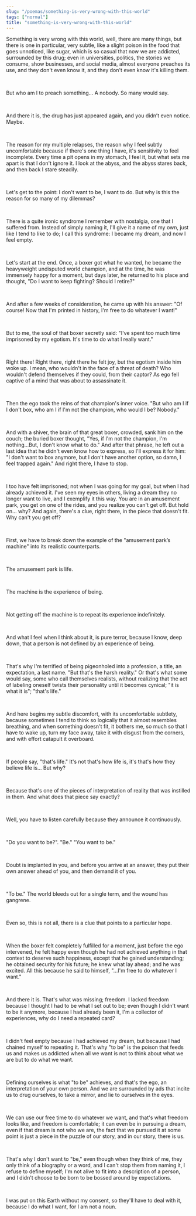 ```yaml
---
slug: "/poemas/something-is-very-wrong-with-this-world"
tags: ["normal"]
title: "something-is-very-wrong-with-this-world"
---
```

Something is very wrong with this world, well, there are many things, but there is one in particular, very subtle, like a slight poison in the food that goes unnoticed, like sugar, which is so casual that now we are addicted, surrounded by this drug; even in universities, politics, the stories we consume, show businesses, and social media, almost everyone preaches its use, and they don't even know it, and they don't even know it's killing them.

&nbsp;

But who am I to preach something… A nobody. So many would say.

&nbsp;

And there it is, the drug has just appeared again, and you didn’t even notice. Maybe.

&nbsp;

The reason for my multiple relapses, the reason why I feel subtly uncomfortable because if there's one thing I have, it's sensitivity to feel incomplete. Every time a pit opens in my stomach, I feel it, but what sets me apart is that I don't ignore it. I look at the abyss, and the abyss stares back, and then back I stare steadily.

&nbsp;

Let's get to the point: I don't want to be, I want to do. But why is this the reason for so many of my dilemmas?

&nbsp;

There is a quite ironic syndrome I remember with nostalgia, one that I suffered from. Instead of simply naming it, I'll give it a name of my own, just like I tend to like to do; I call this syndrome: I became my dream, and now I feel empty.

&nbsp;

Let's start at the end. Once, a boxer got what he wanted, he became the heavyweight undisputed world champion, and at the time, he was immensely happy for a moment, but days later, he returned to his place and thought, "Do I want to keep fighting? Should I retire?"

&nbsp;

And after a few weeks of consideration, he came up with his answer: "Of course! Now that I'm printed in history, I'm free to do whatever I want!"

&nbsp;

But to me, the soul of that boxer secretly said: "I've spent too much time imprisoned by my egotism. It's time to do what I really want."

&nbsp;

Right there! Right there, right there he felt joy, but the egotism inside him woke up. I mean, who wouldn't in the face of a threat of death? Who wouldn't defend themselves if they could, from their captor? As ego fell captive of a mind that was about to assassinate it.

&nbsp;

Then the ego took the reins of that champion's inner voice. "But who am I if I don't box, who am I if I'm not the champion, who would I be? Nobody."

&nbsp;

And with a shiver, the brain of that great boxer, crowded, sank him on the couch; the buried boxer thought, "Yes, if I'm not the champion, I'm nothing...But, I don't know what to do." And after that phrase, he left out a last idea that he didn't even know how to express, so I'll express it for him: "I don't want to box anymore, but I don't have another option, so damn, I feel trapped again." And right there, I have to stop.

&nbsp;

I too have felt imprisoned; not when I was going for my goal, but when I had already achieved it. I've seen my eyes in others, living a dream they no longer want to live, and I exemplify it this way. You are in an amusement park, you get on one of the rides, and you realize you can't get off. But hold on… why? And again, there's a clue, right there, in the piece that doesn't fit. Why can't you get off?

&nbsp;

First, we have to break down the example of the "amusement park’s machine" into its realistic counterparts.

&nbsp;

The amusement park is life.

&nbsp;

The machine is the experience of being.

&nbsp;

Not getting off the machine is to repeat its experience indefinitely.

&nbsp;

And what I feel when I think about it, is pure terror, because I know, deep down, that a person is not defined by an experience of being.

&nbsp;

That's why I'm terrified of being pigeonholed into a profession, a title, an expectation, a last name. "But that's the harsh reality." Or that's what some would say, some who call themselves realists, without realizing that the act of labeling oneself twists their personality until it becomes cynical; "it is what it is"; "that's life."

&nbsp;

And here begins my subtle discomfort, with its uncomfortable subtlety, because sometimes I tend to think so logically that it almost resembles breathing, and when something doesn't fit, it bothers me, so much so that I have to wake up, turn my face away, take it with disgust from the corners, and with effort catapult it overboard.

&nbsp;

If people say, "that's life." It's not that's how life is, it's that's how they believe life is... But why?

&nbsp;

Because that's one of the pieces of interpretation of reality that was instilled in them. And what does that piece say exactly?

&nbsp;

Well, you have to listen carefully because they announce it continuously.

&nbsp;

"Do you want to be?". "Be." "You want to be."

&nbsp;

Doubt is implanted in you, and before you arrive at an answer, they put their own answer ahead of you, and then demand it of you.

&nbsp;

"To be." The world bleeds out for a single term, and the wound has gangrene.

&nbsp;

Even so, this is not all, there is a clue that points to a particular hope.

&nbsp;

When the boxer felt completely fulfilled for a moment, just before the ego intervened, he felt happy even though he had not achieved anything in that context to deserve such happiness, except that he gained understanding; he obtained security for his future; he knew what lay ahead; and he was excited. All this because he said to himself, "...I'm free to do whatever I want."

&nbsp;

And there it is. That's what was missing; freedom. I lacked freedom because I thought I had to be what I set out to be; even though I didn't want to be it anymore, because I had already been it, I'm a collector of experiences, why do I need a repeated card?

&nbsp;

I didn't feel empty because I had achieved my dream, but because I had chained myself to repeating it. That's why "to be" is the poison that feeds us and makes us addicted when all we want is not to think about what we are but to do what we want.

&nbsp;

Defining ourselves is what "to be" achieves, and that's the ego, an interpretation of your own person. And we are surrounded by ads that incite us to drug ourselves, to take a mirror, and lie to ourselves in the eyes.

&nbsp;

We can use our free time to do whatever we want, and that's what freedom looks like, and freedom is comfortable; it can even be in pursuing a dream, even if that dream is not who we are, the fact that we pursued it at some point is just a piece in the puzzle of our story, and in our story, there is us.

&nbsp;

That's why I don't want to "be," even though when they think of me, they only think of a biography or a word, and I can't stop them from naming it, I refuse to define myself; I'm not alive to fit into a description of a person, and I didn't choose to be born to be bossed around by expectations.

&nbsp;

I was put on this Earth without my consent, so they'll have to deal with it, because I do what I want, for I am not a noun.